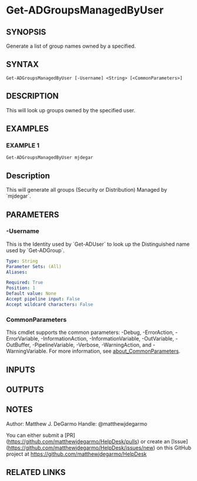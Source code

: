 # Get-ADGroupsManagedByUser

## SYNOPSIS
Generate a list of group names owned by a specified.

## SYNTAX

```
Get-ADGroupsManagedByUser [-Username] <String> [<CommonParameters>]
```

## DESCRIPTION
This will look up groups owned by the specified user.

## EXAMPLES

### EXAMPLE 1
```
Get-ADGroupsManagedByUser mjdegar
```

Description
-----------
This will generate all groups (Security or Distribution) Managed by \`mjdegar\`.

## PARAMETERS

### -Username
This is the Identity used by \`Get-ADUser\` to look up the Distinguished name used by \`Get-ADGroup\`.

```yaml
Type: String
Parameter Sets: (All)
Aliases:

Required: True
Position: 1
Default value: None
Accept pipeline input: False
Accept wildcard characters: False
```

### CommonParameters
This cmdlet supports the common parameters: -Debug, -ErrorAction, -ErrorVariable, -InformationAction, -InformationVariable, -OutVariable, -OutBuffer, -PipelineVariable, -Verbose, -WarningAction, and -WarningVariable. For more information, see [about_CommonParameters](http://go.microsoft.com/fwlink/?LinkID=113216).

## INPUTS

## OUTPUTS

## NOTES
Author: Matthew J.
DeGarmo
Handle: @matthewjdegarmo

You can either submit a \[PR\](https://github.com/matthewjdegarmo/HelpDesk/pulls)
    or create an \[Issue\](https://github.com/matthewjdegarmo/HelpDesk/issues/new)
    on this GitHub project at https://github.com/matthewjdegarmo/HelpDesk

## RELATED LINKS
